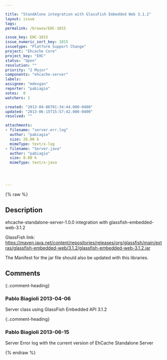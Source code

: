 ```yaml
---

title: "StandAlone integration with GlassFish Embedded Web 3.1.2"
layout: issue
tags: 
permalink: /browse/EHC-1015

issue_key: EHC-1015
issue_numeric_sort_key: 1015
issuetype: "Platform Support Change"
project: "Ehcache Core"
project_key: "EHC"
status: "Open"
resolution: ""
priority: "2 Major"
components: "ehcache-server"
labels: 
assignee: "mdevgan"
reporter: "pabiagio"
votes:  0
watchers: 1

created: "2013-04-06T01:34:44.000-0400"
updated: "2013-06-15T15:57:42.000-0400"
resolved: ""

attachments:
- filename: "server.err.log"
  author: "pabiagio"
  size: 26.00 k
  mimeType: text/x-log
- filename: "Server.java"
  author: "pabiagio"
  size: 8.00 k
  mimeType: text/x-java




---
```


{% raw %}

## Description

<div markdown="1" class="description">

ehcache-standalone-server-1.0.0 integration with glassfish-embedded-web-3.1.2

GlassFish link:
https://maven.java.net/content/repositories/releases/org/glassfish/main/extras/glassfish-embedded-web/3.1.2/glassfish-embedded-web-3.1.2.jar

The Manifest for the jar file should also be updated with this libraries.

</div>

## Comments


{:.comment-heading}
### **Pablo Biagioli** <span class="date">2013-04-06</span>

<div markdown="1" class="comment">

Server class using GlassFish Embedded API 3.1.2

</div>


{:.comment-heading}
### **Pablo Biagioli** <span class="date">2013-06-15</span>

<div markdown="1" class="comment">

Server Error log with the current version of EhCache Standalone Server

</div>



{% endraw %}
